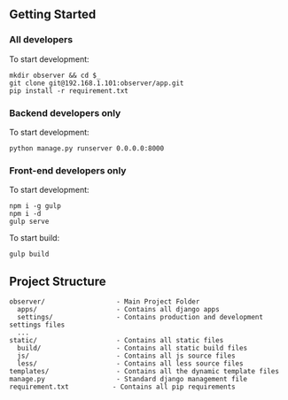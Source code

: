 ## Getting Started

### All developers

To start development:

```shell
mkdir observer && cd $_
git clone git@192.168.1.101:observer/app.git
pip install -r requirement.txt
```

### Backend developers only

To start development:

```shell
python manage.py runserver 0.0.0.0:8000
```

### Front-end developers only

To start development:

```shell
npm i -g gulp
npm i -d
gulp serve
```

To start build:

```shell
gulp build
```

## Project Structure

```
observer/                  - Main Project Folder
  apps/                    - Contains all django apps
  settings/                - Contains production and development settings files
  ...
static/                    - Contains all static files
  build/                   - Contains all static build files
  js/                      - Contains all js source files
  less/                    - Contains all less source files
templates/                 - Contains all the dynamic template files
manage.py                  - Standard django management file
requirement.txt           - Contains all pip requirements
```